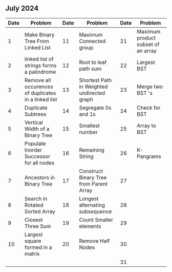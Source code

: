 ## July 2024

| Date | Problem                                              | Date | Problem                                    | Date | Problem                            |
| ---- | ---------------------------------------------------- | ---- | ------------------------------------------ | ---- | ---------------------------------- |
| 1    | Make Binary Tree From Linked List                    | 11   | Maximum Connected group                    | 21   | Maximum product subset of an array |
| 2    | linked list of strings forms a palindrome            | 12   | Root to leaf path sum                      | 22   | Largest BST                        |
| 3    | Remove all occurences of duplicates in a linked list | 13   | Shortest Path in Weighted undirected graph | 23   | Merge two BST 's                   |
| 4    | Duplicate Subtrees                                   | 14   | Segregate 0s and 1s                        | 24   | Check for BST                      |
| 5    | Vertical Width of a Binary Tree                      | 15   | Smallest number                            | 25   | Array to BST                       |
| 6    | Populate Inorder Successor for all nodes             | 16   | Remaining String                           | 26   | K-Pangrams                         |
| 7    | Ancestors in Binary Tree                             | 17   | Construct Binary Tree from Parent Array    | 27   |                                    |
| 8    | Search in Rotated Sorted Array                       | 18   | Longest alternating subsequence            | 28   |                                    |
| 9    | Closest Three Sum                                    | 19   | Count Smaller elements                     | 29   |                                    |
| 10   | Largest square formed in a matrix                    | 20   | Remove Half Nodes                          | 30   |                                    |
|      |                                                      |      |                                            | 31   |                                    |
